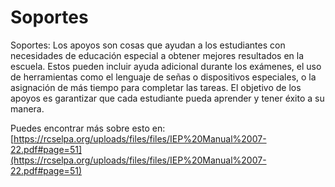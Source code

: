 # Soportes
Soportes: Los apoyos son cosas que ayudan a los estudiantes con necesidades de educación especial a obtener mejores resultados en la escuela. Estos pueden incluir ayuda adicional durante los exámenes, el uso de herramientas como el lenguaje de señas o dispositivos especiales, o la asignación de más tiempo para completar las tareas. El objetivo de los apoyos es garantizar que cada estudiante pueda aprender y tener éxito a su manera.

Puedes encontrar más sobre esto en: [https://rcselpa.org/uploads/files/files/IEP%20Manual%2007-22.pdf#page=51](https://rcselpa.org/uploads/files/files/IEP%20Manual%2007-22.pdf#page=51)
